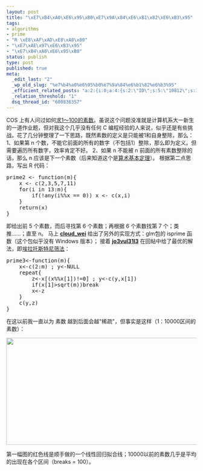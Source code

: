 ```yaml
--- 
layout: post
title: "\xE7\xB4\xA0\xE6\x95\xB0\xE7\x9A\x84\xE6\xB1\x82\xE6\xB3\x95"
tags: 
- algorithms
- prime
- "R \xE8\xAF\xAD\xE8\xA8\x80"
- "\xE7\xAE\x97\xE6\xB3\x95"
- "\xE7\xB4\xA0\xE6\x95\xB0"
status: publish
type: post
published: true
meta: 
  _edit_last: "2"
  _wp_old_slug: "%e7%b4%a0%e6%95%b0%e7%9a%84%e6%b1%82%e6%b3%95"
  _efficient_related_posts: "a:2:{i:0;a:4:{s:2:\"ID\";s:5:\"10812\";s:10:\"post_title\";s:24:\"\xE4\xB8\x80\xE4\xB8\xAA\xE7\xBE\x8E\xE4\xB8\xBD\xE7\x9A\x84\xE4\xB8\x89\xE8\xA7\x92\xE5\xBD\xA2\";s:7:\"matches\";s:1:\"1\";s:9:\"permalink\";s:54:\"http://bjt.cos.name/2011/06/beautiful-math-triangle-r/\";}i:1;a:4:{s:2:\"ID\";s:4:\"9977\";s:10:\"post_title\";s:24:\"quantile \xE7\x9A\x84 9 \xE4\xB8\xAD\xE6\xB1\x82\xE6\xB3\x95\";s:7:\"matches\";s:1:\"1\";s:9:\"permalink\";s:53:\"http://bjt.cos.name/2008/10/quantile-nine-algorithms/\";}}"
  _relation_threshold: "1"
  dsq_thread_id: "600836357"
---
```

COS 上有人问过如何<a href="http://cos.name/bbs/read.php?tid=12781">求1～100的素数</a>。虽说这个问题没准就是计算机系大一新生的一道作业题，但对我这个几乎没有任何 C 编程经验的人来说，似乎还是有些挑战。花了几分钟整理了一下思路，既然素数的定义是只能被1和自身整除，那么： 1、如果第 n 个数，不能它前面的所有的数字（不包括1）整除，那么即为定义。但需要遍历所有数字，效率肯定不好。 2、如果 n 不能被 n 前面的所有素数整除的话，那么 n 应该是下一个素数（后来知道这个是<a title="算术基本定理" href="http://zh.wikipedia.org/w/index.php?title=算术基本定理&amp;variant=zh-cn">算术基本定理</a>）。 根据第二点思路，写出 R 代码：
<pre>prime2 &lt;- function(m){
    x &lt;- c(2,3,5,7,11)
    for(i in 13:m){
        if(!any(i%%x == 0)) x &lt;- c(x,i)
    }
    return(x)
}</pre>
即给出前 5 个素数，而后寻找第 6 个素数；再根据 6 个素数找第 7 个；类推……；直至 n。 马上 <strong><a href="http://cos.name/bbs/u.php?action=show&amp;uid=13526" target="_blank">cloud_wei</a></strong> 给出了另外的实现方式：glm包的 isprime 函数（这个包似乎没有 Windows 版本）； 接着 <a href="http://cos.name/bbs/u.php?action=show&amp;uid=101557" target="_blank"><strong>jo3vul31l3</strong></a> 在回帖中给了最优的解法，即<a title="埃拉托斯特尼筛法" href="http://zh.wikipedia.org/w/index.php?title=埃拉托斯特尼筛法&amp;variant=zh-cn">埃拉托斯特尼筛法</a>：
<pre>prime3&lt;-function(m){
    x&lt;-c(2:m) ; y&lt;-NULL
    repeat{
        z&lt;-x[(x%%x[1])!=0] ; y&lt;-c(y,x[1])
        if(x[1]&gt;sqrt(m))break
        x&lt;-z
    }
    c(y,z)
}</pre>
在这以前我一直以为 素数 越到后面会越"稀疏"，但事实是这样（1：10000区间的素数）：
<p style="text-align: center;"><a href="http://bjt.cos.name/wp-content/uploads/2009/06/prime.png"><img class="size-full wp-image-10584 aligncenter" title="prime" src="http://bjt.cos.name/wp-content/uploads/2009/06/prime.png" alt="" width="614" height="283" /></a></p>
第一幅图的红色线是顺手做的一个线性回归拟合线；10000以前的素数几乎是平均的出现在各个区间（breaks = 100）。
